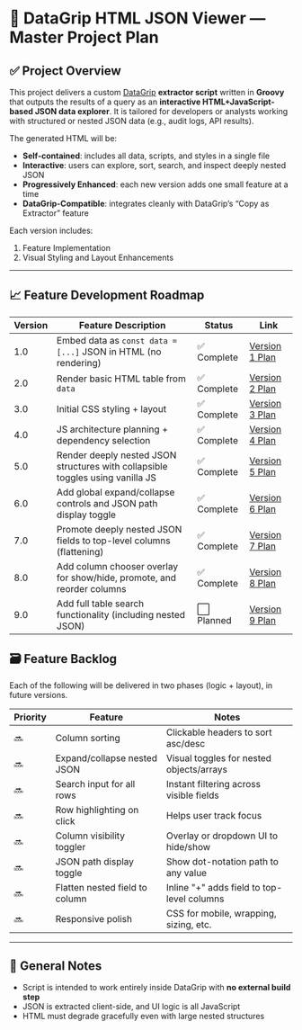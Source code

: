 # 🧩 DataGrip HTML JSON Viewer — Master Project Plan

## ✅ Project Overview

This project delivers a custom [DataGrip](https://www.jetbrains.com/datagrip/) **extractor script** written in **Groovy** that outputs the results of a query as an **interactive HTML+JavaScript-based JSON data explorer**. It is tailored for developers or analysts working with structured or nested JSON data (e.g., audit logs, API results).

The generated HTML will be:
- **Self-contained**: includes all data, scripts, and styles in a single file
- **Interactive**: users can explore, sort, search, and inspect deeply nested JSON
- **Progressively Enhanced**: each new version adds one small feature at a time
- **DataGrip-Compatible**: integrates cleanly with DataGrip’s “Copy as Extractor” feature

Each version includes:
1. Feature Implementation
2. Visual Styling and Layout Enhancements

---


## 📈 Feature Development Roadmap

| Version | Feature Description                         | Status   | Link |
|---------|----------------------------------------------|----------|------|
| 1.0     | Embed data as `const data = [...]` JSON in HTML (no rendering) | ✅ Complete | [Version 1 Plan](version_1.md) |
| 2.0     | Render basic HTML table from `data`          | ✅ Complete | [Version 2 Plan](version_2.md) |
| 3.0     | Initial CSS styling + layout                 | ✅ Complete | [Version 3 Plan](version_3.md) |
| 4.0     | JS architecture planning + dependency selection | ✅ Complete | [Version 4 Plan](version_4.md) |
| 5.0     | Render deeply nested JSON structures with collapsible toggles using vanilla JS | ✅ Complete | [Version 5 Plan](version_5.md) |
| 6.0     | Add global expand/collapse controls and JSON path display toggle | ✅ Complete | [Version 6 Plan](version_6.md) |
| 7.0     | Promote deeply nested JSON fields to top-level columns (flattening) | ✅ Complete | [Version 7 Plan](version_7.md) |
| 8.0     | Add column chooser overlay for show/hide, promote, and reorder columns | ✅ Complete | [Version 8 Plan](version_8.md) |
| 9.0     | Add full table search functionality (including nested JSON) | ⬜ Planned | [Version 9 Plan](version_9.md) |



## 🗃️ Feature Backlog

Each of the following will be delivered in two phases (logic + layout), in future versions.

| Priority | Feature                        | Notes |
|----------|--------------------------------|-------|
| 🔜       | Column sorting                 | Clickable headers to sort asc/desc |
| 🔜       | Expand/collapse nested JSON    | Visual toggles for nested objects/arrays |
| 🔜       | Search input for all rows      | Instant filtering across visible fields |
| 🔜       | Row highlighting on click      | Helps user track focus |
| 🔜       | Column visibility toggler      | Overlay or dropdown UI to hide/show |
| 🔜       | JSON path display toggle       | Show dot-notation path to any value |
| 🔜       | Flatten nested field to column | Inline "+" adds field to top-level columns |
| 🔜       | Responsive polish              | CSS for mobile, wrapping, sizing, etc. |

---

## 🧠 General Notes

- Script is intended to work entirely inside DataGrip with **no external build step**
- JSON is extracted client-side, and UI logic is all JavaScript
- HTML must degrade gracefully even with large nested structures
